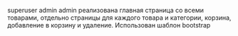 superuser admin admin
реализована главная страница со всеми товарами, отдельно страницы для каждого товара и категории, корзина, добавление в корзину и удаление. Использован шаблон bootstrap
